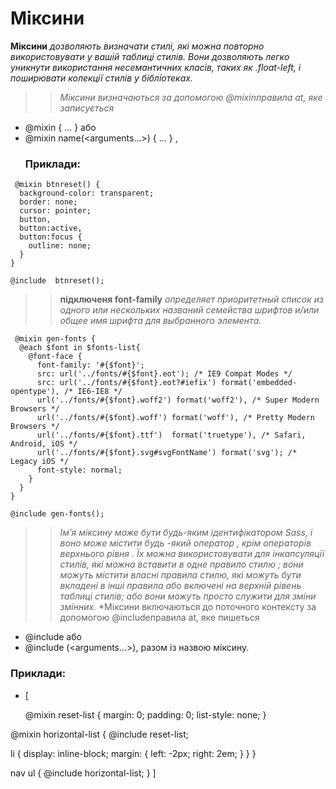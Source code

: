 
# Міксини
**Міксини** *дозволяють визначати стилі, які можна повторно використовувати у вашій таблиці стилів. Вони дозволяють легко уникнути використання несемантичних класів, таких як .float-left, і поширювати колекції стилів у бібліотеках.*

>> *Міксини визначаються за допомогою @mixinправила at, яке записується*
+ @mixin <name> { ... } або 
+ @mixin name(<arguments...>) { ... } ,
  ### Приклади:

```
 @mixin btnreset() {
  background-color: transparent;
  border: none;
  cursor: pointer;
  button,
  button:active,
  button:focus {
    outline: none;
  }
} 
``` 
  ``@include  btnreset();``
  >> **підключеня font-family**
  *определяет приоритетный список из одного или нескольких названий семейства шрифтов и/или общее имя шрифта для выбранного элемента.*
```
 @mixin gen-fonts {
  @each $font in $fonts-list{
    @font-face {
      font-family: '#{$font}';
      src: url('../fonts/#{$font}.eot'); /* IE9 Compat Modes */
      src: url('../fonts/#{$font}.eot?#iefix') format('embedded-opentype'), /* IE6-IE8 */
      url('../fonts/#{$font}.woff2') format('woff2'), /* Super Modern Browsers */
      url('../fonts/#{$font}.woff') format('woff'), /* Pretty Modern Browsers */
      url('../fonts/#{$font}.ttf')  format('truetype'), /* Safari, Android, iOS */
      url('../fonts/#{$font}.svg#svgFontName') format('svg'); /* Legacy iOS */
      font-style: normal;
    }
  }
}
  ```
``@include gen-fonts();``

>> *Ім’я міксину може бути будь-яким ідентифікатором Sass, і воно може містити будь -який оператор , крім операторів верхнього рівня . Їх можна використовувати для інкапсуляції стилів, які можна вставити в одне правило стилю ; вони можуть містити власні правила стилю, які можуть бути вкладені в інші правила або включені на верхній рівень таблиці стилів; або вони можуть просто служити для зміни змінних.*
>*Міксини включаються до поточного контексту за допомогою @includeправила at, яке
  >> пишеться
  + @include <name>або
  + @include <name>(<arguments...>), разом із назвою міксину.
> 
 ### Приклади:
- [

  @mixin reset-list {
  margin: 0;
  padding: 0;
  list-style: none;
}

@mixin horizontal-list {
  @include reset-list;

  li {
    display: inline-block;
    margin: {
      left: -2px;
      right: 2em;
    }
  }
}

nav ul {
  @include horizontal-list;
}
]
